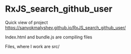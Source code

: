 # RxJS_search_github_user

Quick view of project https://sanyokmalyshev.github.io/RxJS_search_github_user/

Index.html and bundle.js are compiling files

Files, where I work are src/
